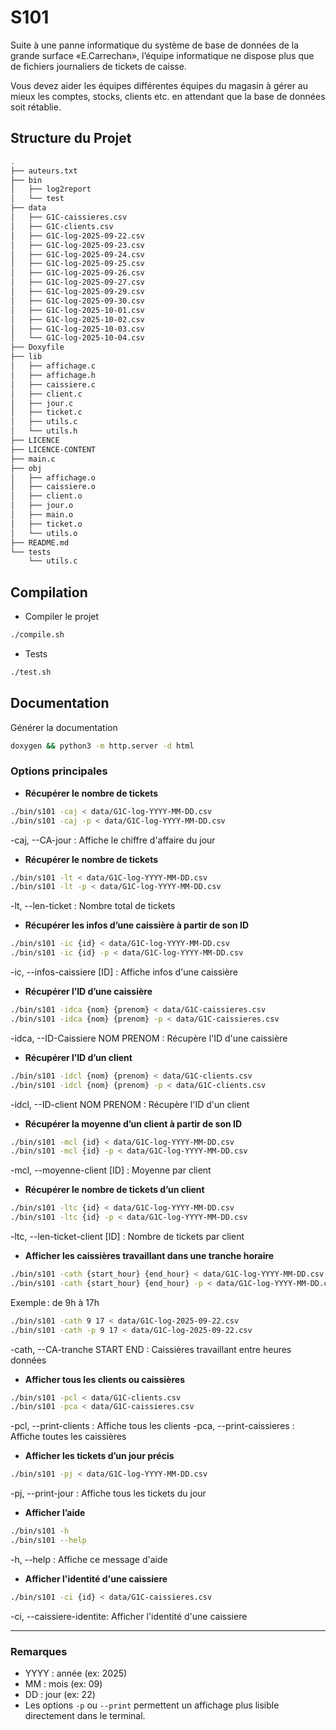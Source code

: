# S101

Suite à une panne informatique du système de base de données de la grande surface «E.Carrechan», l’équipe informatique ne dispose plus que de fichiers journaliers de tickets de caisse.

Vous devez aider les équipes différentes équipes du magasin à gérer au mieux les comptes, stocks, clients etc. en attendant que la base de données soit rétablie.

## Structure du Projet

```bash
.
├── auteurs.txt
├── bin
│   ├── log2report
│   └── test
├── data
│   ├── G1C-caissieres.csv
│   ├── G1C-clients.csv
│   ├── G1C-log-2025-09-22.csv
│   ├── G1C-log-2025-09-23.csv
│   ├── G1C-log-2025-09-24.csv
│   ├── G1C-log-2025-09-25.csv
│   ├── G1C-log-2025-09-26.csv
│   ├── G1C-log-2025-09-27.csv
│   ├── G1C-log-2025-09-29.csv
│   ├── G1C-log-2025-09-30.csv
│   ├── G1C-log-2025-10-01.csv
│   ├── G1C-log-2025-10-02.csv
│   ├── G1C-log-2025-10-03.csv
│   └── G1C-log-2025-10-04.csv
├── Doxyfile
├── lib
│   ├── affichage.c
│   ├── affichage.h
│   ├── caissiere.c
│   ├── client.c
│   ├── jour.c
│   ├── ticket.c
│   ├── utils.c
│   └── utils.h
├── LICENCE
├── LICENCE-CONTENT
├── main.c
├── obj
│   ├── affichage.o
│   ├── caissiere.o
│   ├── client.o
│   ├── jour.o
│   ├── main.o
│   ├── ticket.o
│   └── utils.o
├── README.md
└── tests
    └── utils.c
```

## Compilation

- Compiler le projet

```bash
./compile.sh
```

- Tests

```bash
./test.sh
```

## Documentation

Générer la documentation

```bash
doxygen && python3 -m http.server -d html
```

### Options principales

- **Récupérer le nombre de tickets**

```bash
./bin/s101 -caj < data/G1C-log-YYYY-MM-DD.csv
./bin/s101 -caj -p < data/G1C-log-YYYY-MM-DD.csv
```

-caj, --CA-jour : Affiche le chiffre d'affaire du jour

- **Récupérer le nombre de tickets**

```bash
./bin/s101 -lt < data/G1C-log-YYYY-MM-DD.csv
./bin/s101 -lt -p < data/G1C-log-YYYY-MM-DD.csv
```

-lt, --len-ticket : Nombre total de tickets

- **Récupérer les infos d’une caissière à partir de son ID**

```bash
./bin/s101 -ic {id} < data/G1C-log-YYYY-MM-DD.csv
./bin/s101 -ic {id} -p < data/G1C-log-YYYY-MM-DD.csv
```

-ic, --infos-caissiere [ID] : Affiche infos d'une caissière

- **Récupérer l’ID d’une caissière**

```bash
./bin/s101 -idca {nom} {prenom} < data/G1C-caissieres.csv
./bin/s101 -idca {nom} {prenom} -p < data/G1C-caissieres.csv
```

-idca, --ID-Caissiere NOM PRENOM : Récupère l'ID d'une caissière

- **Récupérer l’ID d’un client**

```bash
./bin/s101 -idcl {nom} {prenom} < data/G1C-clients.csv
./bin/s101 -idcl {nom} {prenom} -p < data/G1C-clients.csv
```

-idcl, --ID-client NOM PRENOM : Récupère l'ID d'un client

- **Récupérer la moyenne d’un client à partir de son ID**

```bash
./bin/s101 -mcl {id} < data/G1C-log-YYYY-MM-DD.csv
./bin/s101 -mcl {id} -p < data/G1C-log-YYYY-MM-DD.csv
```

-mcl, --moyenne-client [ID] : Moyenne par client

- **Récupérer le nombre de tickets d’un client**

```bash
./bin/s101 -ltc {id} < data/G1C-log-YYYY-MM-DD.csv
./bin/s101 -ltc {id} -p < data/G1C-log-YYYY-MM-DD.csv
```

-ltc, --len-ticket-client [ID] : Nombre de tickets par client

- **Afficher les caissières travaillant dans une tranche horaire**

```bash
./bin/s101 -cath {start_hour} {end_hour} < data/G1C-log-YYYY-MM-DD.csv
./bin/s101 -cath {start_hour} {end_hour} -p < data/G1C-log-YYYY-MM-DD.csv
```

Exemple : de 9h à 17h

```bash
./bin/s101 -cath 9 17 < data/G1C-log-2025-09-22.csv
./bin/s101 -cath -p 9 17 < data/G1C-log-2025-09-22.csv
```

-cath, --CA-tranche START END : Caissières travaillant entre heures données

- **Afficher tous les clients ou caissières**

```bash
./bin/s101 -pcl < data/G1C-clients.csv
./bin/s101 -pca < data/G1C-caissieres.csv
```

-pcl, --print-clients : Affiche tous les clients
-pca, --print-caissieres : Affiche toutes les caissières

- **Afficher les tickets d’un jour précis**

```bash
./bin/s101 -pj < data/G1C-log-YYYY-MM-DD.csv
```

-pj, --print-jour : Affiche tous les tickets du jour

- **Afficher l’aide**

```bash
./bin/s101 -h
./bin/s101 --help
```

-h, --help : Affiche ce message d'aide

- **Afficher l'identité d'une caissiere**

```bash
./bin/s101 -ci {id} < data/G1C-caissieres.csv
```

-ci, --caissiere-identite: Afficher l'identité d'une caissiere

---

### Remarques

- YYYY : année (ex: 2025)
- MM : mois (ex: 09)
- DD : jour (ex: 22)
- Les options `-p` ou `--print` permettent un affichage plus lisible directement dans le terminal.
